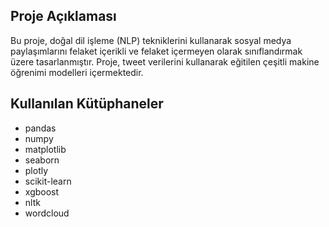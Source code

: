 ## Proje Açıklaması
Bu proje, doğal dil işleme (NLP) tekniklerini kullanarak sosyal medya paylaşımlarını felaket içerikli ve felaket içermeyen olarak sınıflandırmak üzere tasarlanmıştır. Proje, tweet verilerini kullanarak eğitilen çeşitli makine öğrenimi modelleri içermektedir.

## Kullanılan Kütüphaneler
- pandas
- numpy
- matplotlib
- seaborn
- plotly
- scikit-learn
- xgboost
- nltk
- wordcloud
